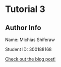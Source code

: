 # Tutorial 3

## Author Info

Name: Michias Shiferaw

Student ID: 300188168


 [Check out the blog post!](https://github.com/MichiasShiferaw/seg4105_playground/blob/main/tut03/BLOG.md)
